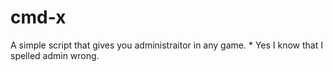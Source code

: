 # cmd-x
A simple script that gives you administraitor in any game. * Yes I know that I spelled admin wrong.
